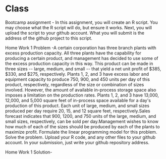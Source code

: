# Class

Bootcamp assignment - In this assignment, you will create an R script. You may choose what the R script will do, but ensure it works. Next, you will upload the script to your github account. What you will submit is the address of the github project to this script.

Home Work 1 Problem -A certain corporation has three branch plants with excess production capacity. All three plants have the capability for producing a certain product, and management has decided to use some of the excess production capacity in this way. This product can be made in three sizes -- large, medium, and small -- that yield a net unit profit of $385, $330, and $275, respectively. Plants 1, 2, and 3 have excess labor and equipment capacity to produce 750, 900, and 450 units per day of this product, respectively, regardless of the size or combination of sizes involved. However, the amount of available in-process storage space also imposes a limitation on the production rates. Plants 1, 2, and 3 have 13,000, 12,000, and 5,000 square feet of in-process space available for a day's production of this product. Each unit of large, medium, and small sizes produced per day require 20, 15, and 12 square feet, respectively.Sales forecast indicates that 900, 1200, and 750 units of the large, medium, and small sizes, respectively, can be sold per day.Management wishes to know how much of each of the sizes should be produced by each of the plants to maximize profit. Formulate the linear programming model for this problem. Solve the problem. Upload your R code, and any other files to your github account. In your submission, just write your github repository address.

Home Work 1 Solution-
